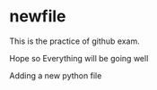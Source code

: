 # newfile

This is the practice of github exam.

Hope so Everything will be going well

Adding a new python file 
